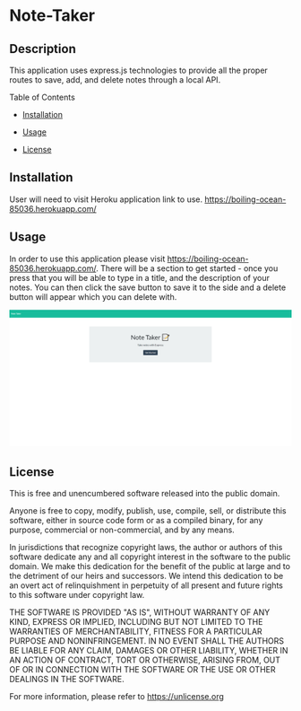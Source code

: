 # Note-Taker

## Description
This application uses express.js technologies to provide all the proper routes to save, add, and delete notes through a local API.


Table of Contents

* [Installation](#installation)

* [Usage](#usage)

* [License](#license)

## Installation

User will need to visit Heroku application link to use. https://boiling-ocean-85036.herokuapp.com/

## Usage

In order to use this application please visit https://boiling-ocean-85036.herokuapp.com/. There will be a section to get started - once you press that you will be able to type in a title, and the description of your notes. You can then click the save button to save it to the side and a delete button will appear which you can delete with.


![My Website](screenshot.PNG)


## License

This is free and unencumbered software released into the public domain.

Anyone is free to copy, modify, publish, use, compile, sell, or
distribute this software, either in source code form or as a compiled
binary, for any purpose, commercial or non-commercial, and by any
means.

In jurisdictions that recognize copyright laws, the author or authors
of this software dedicate any and all copyright interest in the
software to the public domain. We make this dedication for the benefit
of the public at large and to the detriment of our heirs and
successors. We intend this dedication to be an overt act of
relinquishment in perpetuity of all present and future rights to this
software under copyright law.

THE SOFTWARE IS PROVIDED "AS IS", WITHOUT WARRANTY OF ANY KIND,
EXPRESS OR IMPLIED, INCLUDING BUT NOT LIMITED TO THE WARRANTIES OF
MERCHANTABILITY, FITNESS FOR A PARTICULAR PURPOSE AND NONINFRINGEMENT.
IN NO EVENT SHALL THE AUTHORS BE LIABLE FOR ANY CLAIM, DAMAGES OR
OTHER LIABILITY, WHETHER IN AN ACTION OF CONTRACT, TORT OR OTHERWISE,
ARISING FROM, OUT OF OR IN CONNECTION WITH THE SOFTWARE OR THE USE OR
OTHER DEALINGS IN THE SOFTWARE.

For more information, please refer to <https://unlicense.org>